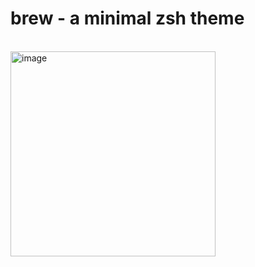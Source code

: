 # brew - a minimal zsh theme
<br>
<img width="328" alt="image" src="https://github.com/trentbrew/zsh-theme/assets/32501733/90128464-1dbf-49c7-a591-725254a6b644">
